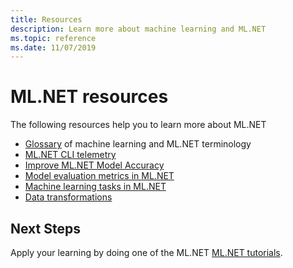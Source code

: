 ```yaml
---
title: Resources
description: Learn more about machine learning and ML.NET
ms.topic: reference
ms.date: 11/07/2019
---
```

# ML.NET resources

The following resources help you to learn more about ML.NET

- [Glossary](glossary.md) of machine learning and ML.NET terminology
- [ML.NET CLI telemetry](ml-net-cli-telemetry.md)
- [Improve ML.NET Model Accuracy](improve-machine-learning-model-ml-net.md)
- [Model evaluation metrics in ML.NET](metrics.md)
- [Machine learning tasks in ML.NET](tasks.md)
- [Data transformations](transforms.md)

## Next Steps

Apply your learning by doing one of the ML.NET [ML.NET tutorials](../tutorials/index.md).
